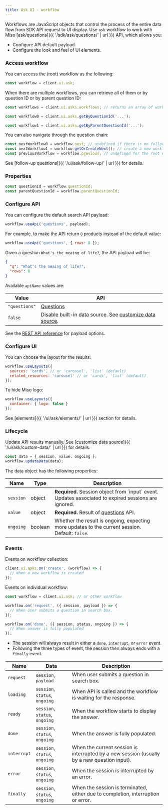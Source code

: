 ```yaml
---
title: Ask UI - workflow
---
```


Workflows are JavaScript objects that control the process of the entire data flow from SDK API request to UI display. Use `ask` workflow to work with Miso [ask/questions]({{ '/sdk/ask/questions/' | url }}) API, which allows you:

* Configure API default payload.
* Configure the look and feel of UI elements.

### Access workflow

You can access the (root) workflow as the following:

```js
const workflow = client.ui.ask;
```

When there are multiple workflows, you can retrieve all of them or by question ID or by parent question ID:

```js
const workflows = client.ui.asks.workflows; // returns an array of workflows

const workflow0 = client.ui.asks.getByQuestionId('...');

const workflow1 = client.ui.asks.getByParentQuestionId('...');
```

You can also navigate through the question chain:

```js
const nextWorkflow0 = workflow.next; // undefined if there is no follow-up question
const nextWorkflow1 = workflow.getOrCreateNext(); // create a new workflow if absent
const previousWorkflow = workflow.previous; // undefined for the root workflow
```

See [follow-up questions]({{ '/ui/ask/follow-up/' | url }}) for details.

### Properties

```js
const questionId = workflow.questionId;
const parentQuestionId = workflow.parentQuestionId;
```

### Configure API

You can configure the default search API payload:

```js
workflow.useApi('questions', payload);
```

For example, to make the API return `8` products instead of the default value:

```js
workflow.useApi('questions', { rows: 8 });
```

Given a question `What's the meaing of life?`, the API payload will be:

```json
{
  "q": "What's the meaing of life?",
  "rows": 8
}
```

Available `apiName` values are:

<table class="table">
  <thead>
    <tr>
      <th scope="col">Value</th>
      <th scope="col">API</th>
    </tr>
  </thead>
  <tbody>
    <tr>
      <td><code>"questions"</code></td>
      <td>
        <a href="{{ '/sdk/ask/questions/' | url }}">Questions</a>
      </td>
    </tr>
    <tr>
      <td><code>false</code></td>
      <td>
        Disable built-in data source. See <a href="{{ '/ui/ask/custom-data/' | url }}">customize data source</a>.
      </td>
    </tr>
  </tbody>
</table>

See the [REST API reference](https://api.askmiso.com/#tag/Ask-APIs/operation/questions_v1_ask_questions_post) for payload options.

### Configure UI

You can choose the layout for the results:

```js
workflow.useLayouts({
  sources: 'cards', // or 'carousel', 'list' (default)
  related_resources: 'carousel' // or 'cards', 'list' (default)
});
```

To hide Miso logo:

```js
workflow.useLayouts({
  container: { logo: false }
});
```

See [elements]({{ '/ui/ask/elements/' | url }}) section for details.

### Lifecycle

Update API results manually. See [customize data source]({{ '/ui/ask/custom-data/' | url }}) for details.

```js
const data = { session, value, ongoing };
workflow.updateData(data);
```

The data object has the following properties:

<table class="table">
  <thead>
    <tr>
      <th scope="col">Name</th>
      <th scope="col">Type</th>
      <th scope="col">Description</th>
    </tr>
  </thead>
  <tbody>
    <tr>
      <td><code>session</code></td>
      <td>object</td>
      <td>
        <strong>Required.</strong> Session object from `input` event. Updates associated to expired sessions are ignored.
      </td>
    </tr>
    <tr>
      <td><code>value</code></td>
      <td>object</td>
      <td>
        <strong>Required.</strong> Result of <a href="{{ '/sdk/ask/questions/' | url }}">questions</a> API.
      </td>
    </tr>
    <tr>
      <td><code>ongoing</code></td>
      <td>boolean</td>
      <td>
        Whether the result is ongoing, expecting more updates to the current session. Default: <code>false</code>.
      </td>
    </tr>
  </tbody>
</table>

### Events

Events on workflow collection:

```js
client.ui.asks.on('create', (workflow) => {
  // When a new workflow is created
});
```

Events on individual workflow:

```js
const workflow = client.ui.ask; // or other workflow

workflow.on('request', ({ session, payload }) => {
  // When user submits a question in search box.
});

workflow.on('done', ({ session, status, ongoing }) => {
  // When answer is fully populated
});
```

* The session will always result in either a `done`, `interrupt`, or `error` event.
* Following the three types of event, the session then always ends with a `finally` event.

<table class="table">
  <thead>
    <tr>
      <th scope="col">Name</th>
      <th scope="col">Data</th>
      <th scope="col">Description</th>
    </tr>
  </thead>
  <tbody>
    <tr>
      <td><code>request</code></td>
      <td>
        <code>session</code>, <code>payload</code>
      </td>
      <td>
        When user submits a question in search box.
      </td>
    </tr>
    <tr>
      <td><code>loading</code></td>
      <td>
        <code>session</code>, <code>status</code>, <code>ongoing</code>
      </td>
      <td>
        When API is called and the workflow is waiting for the response.
      </td>
    </tr>
    <tr>
      <td><code>ready</code></td>
      <td>
        <code>session</code>, <code>status</code>, <code>ongoing</code>
      </td>
      <td>
        When the workflow starts to display the answer.
      </td>
    </tr>
    <tr>
      <td><code>done</code></td>
      <td>
        <code>session</code>, <code>status</code>, <code>ongoing</code>
      </td>
      <td>
        When the answer is fully populated.
      </td>
    </tr>
    <tr>
      <td><code>interrupt</code></td>
      <td>
        <code>session</code>, <code>status</code>, <code>ongoing</code>
      </td>
      <td>
        When the current session is interrupted by a new session (usually by a new question input).
      </td>
    </tr>
    <tr>
      <td><code>error</code></td>
      <td>
        <code>session</code>, <code>status</code>, <code>ongoing</code>
      </td>
      <td>
        When the session is interrupted by an error.
      </td>
    </tr>
    <tr>
      <td><code>finally</code></td>
      <td>
        <code>session</code>, <code>status</code>, <code>ongoing</code>
      </td>
      <td>
        When the session is terminated, either due to completion, interruption or error.
      </td>
    </tr>
  </tbody>
</table>
